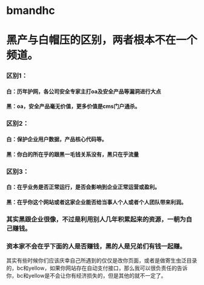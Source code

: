 # bmandhc
# 黑产与白帽压的区别，两者根本不在一个频道。
### 区别1：
#### 白：历年护网，各公司安全专家主打oa及安全产品等漏洞进行大点
#### 黑：oa，安全产品毫无价值，更多价值是cms门户通杀。
### 区别2：
#### 白：保护企业用户数据，产品核心代码等。
#### 黑：你白的所在乎的跟黑一毛钱关系没有，黑只在乎流量
### 区别3：
#### 白：在乎业务是否正常运行，是否会影响到企业正常运营或盈利。
#### 黑：在乎你这个网站或者这家企业能否给当事人个人或者个人团队带来利润。


### 其实黑跟企业很像，不过是利用别人几年积累起来的资源，一朝为自己赚钱。
### 资本家不会在乎下面的人是否赚钱，黑的人是兄弟们有钱一起赚。

其实有些时候你们应该庆幸自己所遇到的仅仅是改你页面，或者是做寄生虫泛目录的，bc和yellow，如果你网站存在自动支付接口，那么我可以很负责任的告诉你，bc和yellow是不会让你有经济损失的，但是其他的就不一定了。
